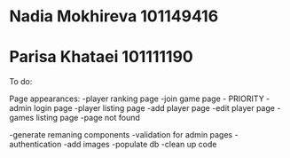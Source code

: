 # Nadia Mokhireva 101149416
# Parisa Khataei 101111190

To do:

Page appearances:
-player ranking page
-join game page - PRIORITY
-admin login page
-player listing page 
-add player page
-edit player page
-games listing page
-page not found

-generate remaning components
-validation for admin pages - authentication
-add images
-populate db
-clean up code

